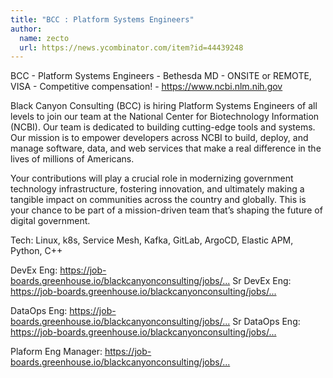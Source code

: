 ```yaml
---
title: "BCC : Platform Systems Engineers"
author:
  name: zecto
  url: https://news.ycombinator.com/item?id=44439248
---
```

BCC - Platform Systems Engineers - Bethesda MD - ONSITE or REMOTE, VISA - Competitive compensation! - <a href="https:&#x2F;&#x2F;www.ncbi.nlm.nih.gov" rel="nofollow">https:&#x2F;&#x2F;www.ncbi.nlm.nih.gov</a>

Black Canyon Consulting (BCC) is hiring Platform Systems Engineers of all levels to join our team at the National Center for Biotechnology Information (NCBI).
Our team is dedicated to building cutting-edge tools and systems. Our mission is to empower developers across NCBI to build, deploy, and manage software, data, and web services that make a real difference in the lives of millions of Americans.

Your contributions will play a crucial role in modernizing government technology infrastructure, fostering innovation, and ultimately making a tangible impact on communities across the country and globally. This is your chance to be part of a mission-driven team that’s shaping the future of digital government.

Tech: Linux, k8s, Service Mesh, Kafka, GitLab, ArgoCD, Elastic APM, Python, C++

DevEx Eng: <a href="https:&#x2F;&#x2F;job-boards.greenhouse.io&#x2F;blackcanyonconsulting&#x2F;jobs&#x2F;5531216003" rel="nofollow">https:&#x2F;&#x2F;job-boards.greenhouse.io&#x2F;blackcanyonconsulting&#x2F;jobs&#x2F;...</a>
Sr DevEx Eng: <a href="https:&#x2F;&#x2F;job-boards.greenhouse.io&#x2F;blackcanyonconsulting&#x2F;jobs&#x2F;6561833003" rel="nofollow">https:&#x2F;&#x2F;job-boards.greenhouse.io&#x2F;blackcanyonconsulting&#x2F;jobs&#x2F;...</a>

DataOps Eng: <a href="https:&#x2F;&#x2F;job-boards.greenhouse.io&#x2F;blackcanyonconsulting&#x2F;jobs&#x2F;5754387003" rel="nofollow">https:&#x2F;&#x2F;job-boards.greenhouse.io&#x2F;blackcanyonconsulting&#x2F;jobs&#x2F;...</a>
Sr DataOps Eng: <a href="https:&#x2F;&#x2F;job-boards.greenhouse.io&#x2F;blackcanyonconsulting&#x2F;jobs&#x2F;6562584003" rel="nofollow">https:&#x2F;&#x2F;job-boards.greenhouse.io&#x2F;blackcanyonconsulting&#x2F;jobs&#x2F;...</a>

Plaform Eng Manager: <a href="https:&#x2F;&#x2F;job-boards.greenhouse.io&#x2F;blackcanyonconsulting&#x2F;jobs&#x2F;6561852003" rel="nofollow">https:&#x2F;&#x2F;job-boards.greenhouse.io&#x2F;blackcanyonconsulting&#x2F;jobs&#x2F;...</a>
<JobApplication />
